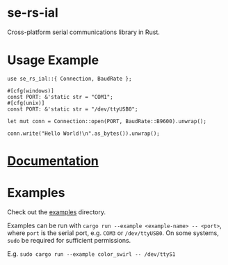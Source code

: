 # se-rs-ial

Cross-platform serial communications library in Rust.

# Usage Example

	use se_rs_ial::{ Connection, BaudRate };

	#[cfg(windows)]
	const PORT: &'static str = "COM1";
	#[cfg(unix)]
	const PORT: &'static str = "/dev/ttyUSB0";

	let mut conn = Connection::open(PORT, BaudRate::B9600).unwrap();

	conn.write("Hello World!\n".as_bytes()).unwrap();

# [Documentation](https://bryal.github.io/se-rs-ial/se_rs_ial/)

# Examples

Check out the [examples](https://github.com/bryal/se-rs-ial/tree/master/examples) directory.

Examples can be run with `cargo run --example <example-name> -- <port>`,
where `port` is the serial port, e.g. `COM3` or `/dev/ttyUSB0`. On some systems, `sudo` be required for sufficient permissions.

E.g. `sudo cargo run --example color_swirl -- /dev/ttyS1`